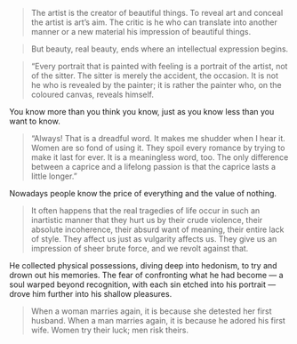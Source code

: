 > The artist is the creator of beautiful things. To reveal art and conceal the artist is art’s aim. The critic is he who can translate into another manner or a new material his impression of beautiful things.

> But beauty, real beauty, ends where an intellectual expression begins.

> “Every portrait that is painted with feeling is a portrait of the artist, not of the sitter. The sitter is merely the accident, the occasion. It is not he who is revealed by the painter; it is rather the painter who, on the coloured canvas, reveals himself.

You know more than you think you know, just as you know less than you want to know.

> “Always! That is a dreadful word. It makes me shudder when I hear it. Women are so fond of using it. They spoil every romance by trying to make it last for ever. It is a meaningless word, too. The only difference between a caprice and a lifelong passion is that the caprice lasts a little longer.”

Nowadays people know the price of everything and the value of nothing.

> It often happens that the real tragedies of life occur in such an inartistic manner that they hurt us by their crude violence, their absolute incoherence, their absurd want of meaning, their entire lack of style. They affect us just as vulgarity affects us. They give us an impression of sheer brute force, and we revolt against that.

He collected physical possessions, diving deep into hedonism, to try and drown out his memories. The fear of confronting what he had become — a soul warped beyond recognition, with each sin etched into his portrait — drove him further into his shallow pleasures.

> When a woman marries again, it is because she detested her first husband. When a man marries again, it is because he adored his first wife. Women try their luck; men risk theirs.



